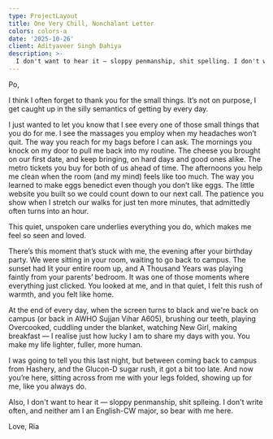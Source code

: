 ```yaml
---
type: ProjectLayout
title: One Very Chill, Nonchalant Letter
colors: colors-a
date: '2025-10-26'
client: Adityaveer Singh Dahiya
description: >-
  I don't want to hear it — sloppy penmanship, shit spelling. I don't write often, and neither am I an English-CW major, so bear with me here. Happy One (Six) Month(s) Together!
---
```


Po,

I think I often forget to thank you for the small things. It’s not on purpose, I get caught up in the silly semantics of getting by every day. 

I just wanted to let you know that I see every one of those small things that you do for me. I see the massages you employ when my headaches won’t quit. The way you reach for my bags before I can ask. The mornings you knock on my door to pull me back into my routine. The cheese you brought on our first date, and keep bringing, on hard days and good ones alike. The metro tickets you buy for both of us ahead of time. The afternoons you help me clean when the room (and my mind) feels like too much. The way you learned to make eggs benedict even though you don’t like eggs. The little website you built so we could count down to our next call. The patience you show when I stretch our walks for just ten more minutes, that admittedly often turns into an hour. 

This quiet, unspoken care underlies everything you do, which makes me feel so seen and loved.

There’s this moment that’s stuck with me, the evening after your birthday party. We were sitting in your room, waiting to go back to campus. The sunset had lit your entire room up, and A Thousand Years was playing faintly from your parents’ bedroom. It was one of those moments where everything just clicked. You looked at me, and in that quiet, I felt this rush of warmth, and you felt like home.

At the end of every day, when the screen turns to black and we're back on campus (or back in AWHO Sujjan Vihar A605), brushing our teeth, playing Overcooked, cuddling under the blanket, watching New Girl, making breakfast — I realise just how lucky I am to share my days with you. You make my life lighter, fuller, more human.

I was going to tell you this last night, but between coming back to campus from Hashery, and the Glucon-D sugar rush, it got a bit too late. And now you’re here, sitting across from me with your legs folded, showing up for me, like you always do.

Also, I don't want to hear it — sloppy penmanship, shit splleing. I don't write often, and neither am I an English-CW major, so bear with me here.

Love,
Ria
